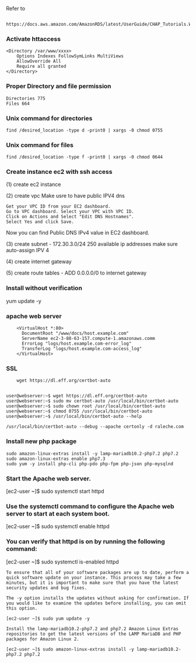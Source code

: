 


Refer to 
```
 https://docs.aws.amazon.com/AmazonRDS/latest/UserGuide/CHAP_Tutorials.WebServerDB.CreateWebServer.html
```


### Activate httaccess
    <Directory /var/www/xxxx>
        Options Indexes FollowSymLinks MultiViews
        AllowOverride All
        Require all granted
    </Directory>

### Proper Directory and file permission
    Directories 775
    Files 664

### Unix command for directories
```
find /desired_location -type d -print0 | xargs -0 chmod 0755
```

### Unix command for files
```
find /desired_location -type f -print0 | xargs -0 chmod 0644
```



### Create instance ec2 with ssh access

(1) create ec2 instance

(2) create vpc
Make usre to have public IPV4 dns 

    Get your VPC ID from your EC2 dashboard.
    Go to VPC dashboard. Select your VPC with VPC ID.
    Click on Actions and Select "Edit DNS Hostnames".
    Select Yes and click Save.

Now you can find Public DNS IPv4 value in EC2 dashboard.


(3) create subnet - 172.30.3.0/24 250 available ip addresses
make sure auto-assign IPV 4

(4) create internet gateway 

(5) create route tables - 
ADD 0.0.0.0/0 to internet gateway



### Install without verification
yum update -y


### apache web server
        <VirtualHost *:80>
          DocumentRoot "/www/docs/host.example.com"
          ServerName ec2-3-88-63-157.compute-1.amazonaws.comm
          ErrorLog "logs/host.example.com-error_log"
          TransferLog "logs/host.example.com-access_log"
        </VirtualHost>


### SSL
        wget https://dl.eff.org/certbot-auto


    user@webserver:~$ wget https://dl.eff.org/certbot-auto
    user@webserver:~$ sudo mv certbot-auto /usr/local/bin/certbot-auto
    user@webserver:~$ sudo chown root /usr/local/bin/certbot-auto
    user@webserver:~$ chmod 0755 /usr/local/bin/certbot-auto
    user@webserver:~$ /usr/local/bin/certbot-auto --help

    /usr/local/bin/certbot-auto --debug --apache certonly -d raleche.com

### Install new php package
```
sudo amazon-linux-extras install -y lamp-mariadb10.2-php7.2 php7.2
sudo amazon-linux-extras enable php7.3
sudo yum -y install php-cli php-pdo php-fpm php-json php-mysqlnd
```



### Start the Apache web server.

[ec2-user ~]$ sudo systemctl start httpd

### Use the systemctl command to configure the Apache web server to start at each system boot.

[ec2-user ~]$ sudo systemctl enable httpd

### You can verify that httpd is on by running the following command:

[ec2-user ~]$ sudo systemctl is-enabled httpd



```
To ensure that all of your software packages are up to date, perform a quick software update on your instance. This process may take a few minutes, but it is important to make sure that you have the latest security updates and bug fixes.

The -y option installs the updates without asking for confirmation. If you would like to examine the updates before installing, you can omit this option.

[ec2-user ~]$ sudo yum update -y

Install the lamp-mariadb10.2-php7.2 and php7.2 Amazon Linux Extras repositories to get the latest versions of the LAMP MariaDB and PHP packages for Amazon Linux 2.

[ec2-user ~]$ sudo amazon-linux-extras install -y lamp-mariadb10.2-php7.2 php7.2
```
